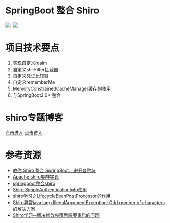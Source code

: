 # SpringBoot 整合 Shiro
![](https://img.shields.io/badge/SpringBoot-2.0.4-blue.svg)&nbsp;&nbsp;![](https://img.shields.io/badge/Shiro-1.4-brightgreen.svg)
# 项目技术要点
1. 实现自定义realm
2. 自定义shirFilter拦截器
3. 自定义凭证比较器
4. 自定义rememberMe
5. MemoryConstrainedCacheManager缓存的使用
6. 与SpringBoot2.0+ 整合

# shiro专题博客
[点击进入](https://blog.csdn.net/new_yao/article/category/9301263)
<a href="https://blog.csdn.net/new_yao/article/category/9301263" target="_blank">点击进入</a>

# 参考资源
 - [教你 Shiro 整合 SpringBoot，避开各种坑
](https://blog.csdn.net/weixin_38132621/article/details/80216056)
- [Apache shiro集群实现](https://blog.csdn.net/lishehe/article/details/45219023)
- [springboot整合shiro](https://blog.csdn.net/qq_34021712/article/details/80294096)
- [Shiro SimpleAuthenticationInfo使用](https://blog.csdn.net/qq_35981283/article/details/78634575)
- [shiro学习之LifecycleBeanPostProcessor的作用](https://blog.csdn.net/hxm_code/article/details/78697305)
- [Shiro异常java.lang.IllegalArgumentException: Odd number of characters的解决方案](https://blog.csdn.net/weixin_38278878/article/details/81054672)
- [Shiro学习--解决修改权限后需要重启的问题](https://blog.csdn.net/u010351766/article/details/78364711)
